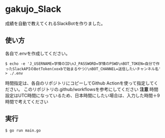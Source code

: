 # gakujo_Slack

成績を自動で教えてくれるSlackBotを作りました。

## 使い方
各自で.envを作成してください。
```console
$ echo -e 'J_USERNAME=学情のID\nJ_PASSWORD=学情のPSWD\nBOT_TOKEN=自分で作ったSlackAPIのBotToken(xoxbで始まるやつ)\nBOT_CHANNEL=送信したいチャンネル名' > ./.env
```

時間指定は、各自のリポジトリにコピーしてGithub Actionを使って指定してください。
このリポジトリの.github/workflowsを参考にしてください
**注意**
時間設定はUTC時間になっているため、日本時間にしたい場合は、入力した時間＋9時間で考えてください

## 実行
```console
$ go run main.go
```
